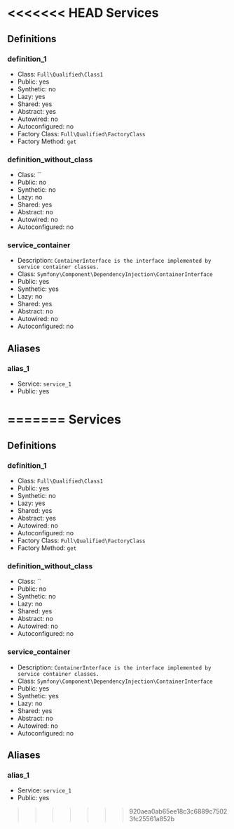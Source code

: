 <<<<<<< HEAD
Services
========

Definitions
-----------

### definition_1

- Class: `Full\Qualified\Class1`
- Public: yes
- Synthetic: no
- Lazy: yes
- Shared: yes
- Abstract: yes
- Autowired: no
- Autoconfigured: no
- Factory Class: `Full\Qualified\FactoryClass`
- Factory Method: `get`

### definition_without_class

- Class: ``
- Public: no
- Synthetic: no
- Lazy: no
- Shared: yes
- Abstract: no
- Autowired: no
- Autoconfigured: no

### service_container

- Description: `ContainerInterface is the interface implemented by service container classes.`
- Class: `Symfony\Component\DependencyInjection\ContainerInterface`
- Public: yes
- Synthetic: yes
- Lazy: no
- Shared: yes
- Abstract: no
- Autowired: no
- Autoconfigured: no


Aliases
-------

### alias_1

- Service: `service_1`
- Public: yes

=======
Services
========

Definitions
-----------

### definition_1

- Class: `Full\Qualified\Class1`
- Public: yes
- Synthetic: no
- Lazy: yes
- Shared: yes
- Abstract: yes
- Autowired: no
- Autoconfigured: no
- Factory Class: `Full\Qualified\FactoryClass`
- Factory Method: `get`

### definition_without_class

- Class: ``
- Public: no
- Synthetic: no
- Lazy: no
- Shared: yes
- Abstract: no
- Autowired: no
- Autoconfigured: no

### service_container

- Description: `ContainerInterface is the interface implemented by service container classes.`
- Class: `Symfony\Component\DependencyInjection\ContainerInterface`
- Public: yes
- Synthetic: yes
- Lazy: no
- Shared: yes
- Abstract: no
- Autowired: no
- Autoconfigured: no


Aliases
-------

### alias_1

- Service: `service_1`
- Public: yes

>>>>>>> 920aea0ab65ee18c3c6889c75023fc25561a852b
